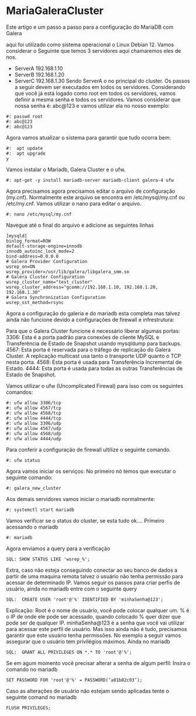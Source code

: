 # MariaGaleraCluster
Este artigo e um passo a passo para a configuração do MariaDB  com Galera

aqui foi utilizado como sistema operacional o Linux Debian 12.
Vamos considerar o Seguinte que temos 3 servidores aqui chamaremos eles de nos.
- ServerA 192.168.1.10
- ServerB 192.168.1.20
- ServerC 192.168.1.30
Sendo ServerA o no principal do cluster.
Os passos a seguir devem ser executados em todos os servidores.
Considerando que você já está logado como root em todos os servidores, vamos definir a mesma senha e todos os servidores.
Vamos considerar que nossa senha é: abc@123 e vamos utilizar ela no nosso exemplo:
```
#: passwd root
#: abc@123
#: abc@123
````
Agora vamos atualizar o sistema para garantir que tudo ocorra bem:
```
#:  apt update
#:  apt upgrade
y
```
 
Vamos instalar o Mariadb, Galera Cluster e o ufw.
```
#: apt-get -y install mariadb-server mariadb-client galera-4 ufw
```
Agora precisamos agora precisamos editar o arquivo de configuração (my.cnf).
Normalmente este arquivo se encontra em /etc/mysql/my.cnf ou /etc/my.cnf. 
Vamos utilizar o nano para editar o arquivo.
```
#: nano /etc/mysql/my.cnf
```
Navegue até o final do arquivo e adicione as seguintes linhas
```
[mysqld]
binlog_format=ROW
default-storage-engine=innodb
innodb_autoinc_lock_mode=2
bind-address=0.0.0.0
# Galera Provider Configuration
wsrep_on=ON
wsrep_provider=/usr/lib/galera/libgalera_smm.so
# Galera Cluster Configuration
wsrep_cluster_name="test_cluster"
wsrep_cluster_address="gcomm://192.168.1.10, 192.168.1.20, 192.168.1.30"
# Galera Synchronization Configuration
wsrep_sst_method=rsync
```
Agora a configuração do galeria e do mariadb esta completa mas talvez ainda não funcione devido a configurações de firewall e infrestrutura:

Para que o Galera Cluster funcione é necessário liberar algumas portas:
3306: Esta é a porta padrão para conexões de cliente MySQL e Transferência de Estado de Snapshot usando mysqldump para backups.
4567: Esta porta é reservada para o tráfego de replicação do Galera Cluster. A replicação multicast usa tanto o transporte UDP quanto o TCP nesta porta.
4568: Esta porta é usada para Transferência Incremental de Estado.
4444: Esta porta é usada para todas as outras Transferências de Estado de Snapshot.

Vamos utilizar o ufw (Uncomplicated Firewal) para isso com os seguintes comandos:
```
#: ufw allow 3306/tcp
#: ufw allow 4567/tcp
#: ufw allow 4568/tcp
#: ufw allow 4444/tcp
#: ufw allow 3306/udp
#: ufw allow 4567/udp
#: ufw allow 4568/udp
#: ufw allow 4444/udp
```
Para conferir a configuração de firewall ultilize o seguinte comando.
```
#: ufw status
```
Agora vamos iniciar os serviços:
No primeiro nó temos que executar o seguinte comando:
```
#: galera_new_cluster
```
Aos demais servidores vamos iniciar o mariadb normalmente:
```
#: systemctl start mariadb
```
Vamos verificar se  o status do cluster, se esta tudo ok....
Primeiro acessando o mariadb
```
#: mariadb
```
Agora enviamos a query para a verificação
```
SQL: SHOW STATUS LIKE 'wsrep_%';
```
Extra, caso não esteja conseguindo conectar ao seu banco de dados a partir de uma maquina remota talvez o usuário não tenha permissão para acessar de determinado IP.
Vamos seguir os passos para criar perfis de usuário, ainda no mariadb entre com o seguinte query
```
SQL:  CREATE USER 'root'@'%' IDENTIFIED BY 'minhaSenha@123';
```
Explicação:
Root é o nome de usuário, você pode colocar qualquer um.
% é o IP de onde ele pode ser acessado, quando colocado % quer dizer que pode ser de qualquer IP.
minhaSenha@123 é a senha que você vai utilizar para acessar este perfil de usuário.
Mas isso ainda não é tudo, precisamos garantir que este usuário tenha permissões.
No exemplo a seguir vamos assegurar que o usuário tem privilégios máximos.
Ainda no mariadb
```
SQL:  GRANT ALL PRIVILEGES ON *.* TO 'root'@'%';
```
Se em agum momento você precisar alterar a senha de algum perfil:
Insira o comando no mariadb
```
SET PASSWORD FOR 'root'@'%' = PASSWORD(‘a01b02c03’);
```
Caso as alterações de usuário não estejam sendo aplicadas tente o seguinte comand no mariadb
```
FLUSH PRIVILEGES;
```
